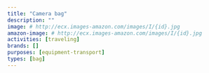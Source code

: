 ```yaml
---
title: "Camera bag"
description: ""
image: # http://ecx.images-amazon.com/images/I/{id}.jpg
amazon-image: # http://ecx.images-amazon.com/images/I/{id}.jpg
activities: [traveling]
brands: []
purposes: [equipment-transport]
types: [bag]
---
```

